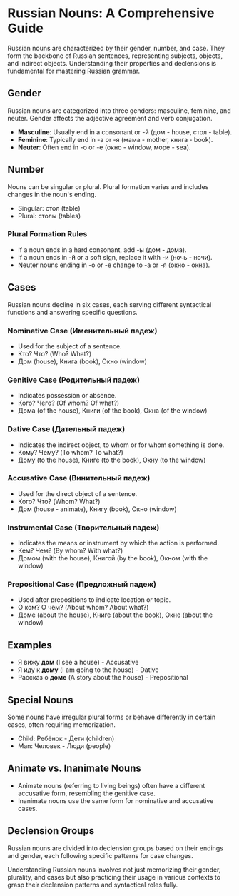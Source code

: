 # Russian Nouns: A Comprehensive Guide

Russian nouns are characterized by their gender, number, and case. They form the backbone of Russian sentences, representing subjects, objects, and indirect objects. Understanding their properties and declensions is fundamental for mastering Russian grammar.

## Gender

Russian nouns are categorized into three genders: masculine, feminine, and neuter. Gender affects the adjective agreement and verb conjugation.

- **Masculine**: Usually end in a consonant or -й (дом - house, стол - table).
- **Feminine**: Typically end in -а or -я (мама - mother, книга - book).
- **Neuter**: Often end in -о or -е (окно - window, море - sea).

## Number

Nouns can be singular or plural. Plural formation varies and includes changes in the noun's ending.

- Singular: стол (table)
- Plural: столы (tables)

### Plural Formation Rules

- If a noun ends in a hard consonant, add -ы (дом - дома).
- If a noun ends in -й or a soft sign, replace it with -и (ночь - ночи).
- Neuter nouns ending in -о or -е change to -а or -я (окно - окна).

## Cases

Russian nouns decline in six cases, each serving different syntactical functions and answering specific questions.

### Nominative Case (Именительный падеж)

- Used for the subject of a sentence.
- Кто? Что? (Who? What?)
- Дом (house), Книга (book), Окно (window)

### Genitive Case (Родительный падеж)

- Indicates possession or absence.
- Кого? Чего? (Of whom? Of what?)
- Дома (of the house), Книги (of the book), Окна (of the window)

### Dative Case (Дательный падеж)

- Indicates the indirect object, to whom or for whom something is done.
- Кому? Чему? (To whom? To what?)
- Дому (to the house), Книге (to the book), Окну (to the window)

### Accusative Case (Винительный падеж)

- Used for the direct object of a sentence.
- Кого? Что? (Whom? What?)
- Дом (house - animate), Книгу (book), Окно (window)

### Instrumental Case (Творительный падеж)

- Indicates the means or instrument by which the action is performed.
- Кем? Чем? (By whom? With what?)
- Домом (with the house), Книгой (by the book), Окном (with the window)

### Prepositional Case (Предложный падеж)

- Used after prepositions to indicate location or topic.
- О ком? О чём? (About whom? About what?)
- Доме (about the house), Книге (about the book), Окне (about the window)

## Examples

- Я вижу **дом** (I see a house) - Accusative
- Я иду к **дому** (I am going to the house) - Dative
- Рассказ о **доме** (A story about the house) - Prepositional

## Special Nouns

Some nouns have irregular plural forms or behave differently in certain cases, often requiring memorization.

- Child: Ребёнок - Дети (children)
- Man: Человек - Люди (people)

## Animate vs. Inanimate Nouns

- Animate nouns (referring to living beings) often have a different accusative form, resembling the genitive case.
- Inanimate nouns use the same form for nominative and accusative cases.

## Declension Groups

Russian nouns are divided into declension groups based on their endings and gender, each following specific patterns for case changes.

Understanding Russian nouns involves not just memorizing their gender, plurality, and cases but also practicing their usage in various contexts to grasp their declension patterns and syntactical roles fully.
